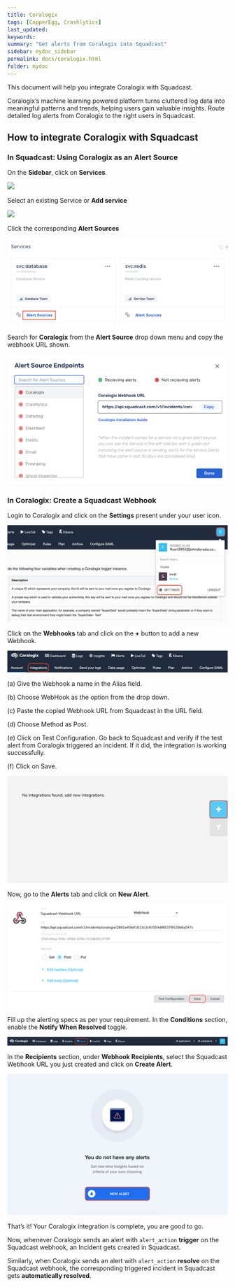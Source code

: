```yaml
---
title: Coralogix
tags: [CopperEgg, Crashlytics]
last_updated:
keywords:
summary: "Get alerts from Coralogix into Squadcast"
sidebar: mydoc_sidebar
permalink: docs/coralogix.html
folder: mydoc
---
```


This document will help you integrate Coralogix with Squadcast.

Coralogix’s machine learning powered platform turns cluttered log data into meaningful patterns and trends, helping users gain valuable insights. 
Route detailed log alerts from Coralogix to the right users in Squadcast.

## How to integrate Coralogix with Squadcast

### In Squadcast: Using Coralogix as an Alert Source

On the **Sidebar**, click on **Services**.

![](images/integration_1-1.png)

Select an existing Service or **Add service** 

![](images/integration_1-2.png)

Click the corresponding **Alert Sources**

![](images/integration_1.png)

Search for **Coralogix** from the **Alert Source** drop down menu and copy the webhook URL shown.

![](images/coralogix_1.png)

### In Coralogix: Create a Squadcast Webhook

Login to Coralogix and click on the **Settings** present under your user icon.

![](images/coralogix_2.png)

Click on the **Webhooks** tab and click on the **+** button to add a new Webhook.

![](images/coralogix_3.png)

(a) Give the Webhook a name in the Alias field.

(b) Choose WebHook as the option from the drop down.

(c) Paste the copied Webhook URL from Squadcast in the URL field.

(d) Choose Method as Post.

(e) Click on Test Configuration. Go back to Squadcast and verify if the test alert from Coralogix triggered an incident. If it did, the integration is working successfully.

(f) Click on Save.

![](images/coralogix_4.png)

Now, go to the **Alerts** tab and click on **New Alert**.

![](images/coralogix_5.png)

Fill up the alerting specs as per your requirement. In the **Conditions** section, enable the **Notify When Resolved** toggle.

![](images/coralogix_6.png)

In the **Recipients** section, under **Webhook Recipients**, select the Squadcast Webhook URL you just created and click on **Create Alert**.

![](images/coralogix_7.png)

That’s it! Your Coralogix integration is complete, you are good to go.

Now, whenever Coralogix sends an alert with `alert_action` **trigger** on the Squadcast webhook, an Incident gets created in Squadcast.

Similarly, when Coralogix sends an alert with `alert_action` **resolve** on the Squadcast webhook, the corresponding triggered incident in Squadcast gets **automatically resolved**.
